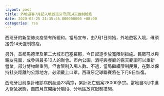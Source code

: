 ```yaml
---
layout: post
title: 外地遊客7月起入境西班牙毋須14天強制檢疫
date: 2020-05-25 21:35:46.000000000 +08:00
categories: rss
---
```


西班牙的新型肺炎疫情有所緩和。當局宣布，由7月1日開始，外地遊客入境，毋須接受14天強制檢疫。

另外，首都馬德里及第二大城市巴塞羅那，今日起逐步放寬限制措施。民眾可以與親友見面，或參與最多10人的聚會。市內公園，酒吧與餐廳的露天範圍可以重新營業。部分博物館重開，但會限制入場人數。不過，當局繼續限制民眾，在難以保持社交距離的公眾地方，必須戴上口罩。西班牙足球聯賽將在下月8日恢復。

西班牙目前累計確診病例超過23萬宗，累計死亡個案28000多宗。當地自3月中進入緊急狀態，自四月底開始分階段、分地區放寬限制措施。
